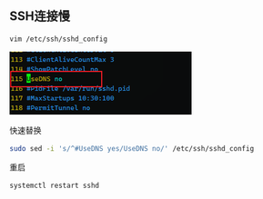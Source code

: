 ## SSH连接慢

```sh
vim /etc/ssh/sshd_config
```

![image-20250107003400167](images/Untitled/image-20250107003400167.png)



快速替换

```sh
sudo sed -i 's/^#UseDNS yes/UseDNS no/' /etc/ssh/sshd_config
```





重启

```sh
systemctl restart sshd
```



